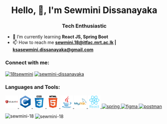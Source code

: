 <h1 align="center">Hello, 👋, I'm Sewmini Dissanayaka</h1>
<h3 align="center">Tech Enthusiastic</h3>

- 🌱 I’m currently learning **React JS, Spring Boot**
- 📫 How to reach me **sewmini.18@itfac.mrt.ac.lk | ksasewmini.dissanayaka@gmail.com**

<h3 align="left">Connect with me:</h3>
<p align="left">
<a href="https://twitter.com/18tsewmini" target="blank"><img align="center" src="https://cdn.jsdelivr.net/npm/simple-icons@3.0.1/icons/twitter.svg" alt="18tsewmini" height="30" width="40" /></a>
<a href="https://linkedin.com/in/sewmini-dissanayaka" target="blank"><img align="center" src="https://cdn.jsdelivr.net/npm/simple-icons@3.0.1/icons/linkedin.svg" alt="sewmini-dissanayaka" height="30" width="40" /></a>
</p>

<h3 align="left">Languages and Tools:</h3>
<p align="left"> <a href="https://angular.io" target="_blank"> <img src="https://raw.githubusercontent.com/devicons/devicon/master/icons/angularjs/angularjs-original-wordmark.svg" alt="angularjs" width="40" height="40"/> </a> <a href="https://www.cprogramming.com/" target="_blank"> <img src="https://raw.githubusercontent.com/devicons/devicon/master/icons/c/c-original.svg" alt="c" width="40" height="40"/> </a> <a href="https://www.w3schools.com/css/" target="_blank"> <img src="https://raw.githubusercontent.com/devicons/devicon/master/icons/css3/css3-original-wordmark.svg" alt="css3" width="40" height="40"/> </a> <a href="https://www.w3.org/html/" target="_blank"> <img src="https://raw.githubusercontent.com/devicons/devicon/master/icons/html5/html5-original-wordmark.svg" alt="html5" width="40" height="40"/> </a> <a href="https://www.java.com" target="_blank"> <img src="https://raw.githubusercontent.com/devicons/devicon/master/icons/java/java-original.svg" alt="java" width="40" height="40"/> </a> <a href="https://www.mysql.com/" target="_blank"> <img src="https://raw.githubusercontent.com/devicons/devicon/master/icons/mysql/mysql-original-wordmark.svg" alt="mysql" width="40" height="40"/> </a> <a href="https://reactjs.org/" target="_blank"> <img src="https://raw.githubusercontent.com/devicons/devicon/master/icons/react/react-original-wordmark.svg" alt="react" width="40" height="40"/> </a> <a href="https://spring.io/" target="_blank"> <img src="https://www.vectorlogo.zone/logos/springio/springio-icon.svg" alt="spring" width="40" height="40"/> </a>  <a href="https://www.figma.com/" target="_blank"> <img src="https://www.vectorlogo.zone/logos/figma/figma-icon.svg" alt="figma" width="40" height="40"/> </a> <a href="https://postman.com" target="_blank"> <img src="https://www.vectorlogo.zone/logos/getpostman/getpostman-icon.svg" alt="postman" width="40" height="40"/> </a></p>

<p><img align="left" src="https://github-readme-stats.vercel.app/api/top-langs?username=sewmini-18&show_icons=true&locale=en&layout=compact" alt="sewmini-18" /></p>

<p>&nbsp;<img align="center" src="https://github-readme-stats.vercel.app/api?username=sewmini-18&show_icons=true&locale=en" alt="sewmini-18" /></p>


